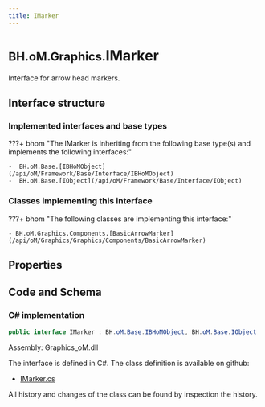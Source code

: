 ```yaml
---
title: IMarker
---
```


# <small>BH.oM.Graphics.</small>**IMarker**

Interface for arrow head markers.

## Interface structure

### Implemented interfaces and base types

???+ bhom "The IMarker is inheriting from the following base type(s) and implements the following interfaces:"

    -  BH.oM.Base.[IBHoMObject](/api/oM/Framework/Base/Interface/IBHoMObject)
    -  BH.oM.Base.[IObject](/api/oM/Framework/Base/Interface/IObject)


### Classes implementing this interface

???+ bhom "The following classes are implementing this interface:"

    - BH.oM.Graphics.Components.[BasicArrowMarker](/api/oM/Graphics/Graphics/Components/BasicArrowMarker)


## Properties

## Code and Schema

### C# implementation

``` C# title="C#"
public interface IMarker : BH.oM.Base.IBHoMObject, BH.oM.Base.IObject
```

Assembly: Graphics_oM.dll

The interface is defined in C#. The class definition is available on github:

- [IMarker.cs](https://github.com/BHoM/BHoM/blob/develop/Graphics_oM/Components\IMarker.cs)

All history and changes of the class can be found by inspection the history.
